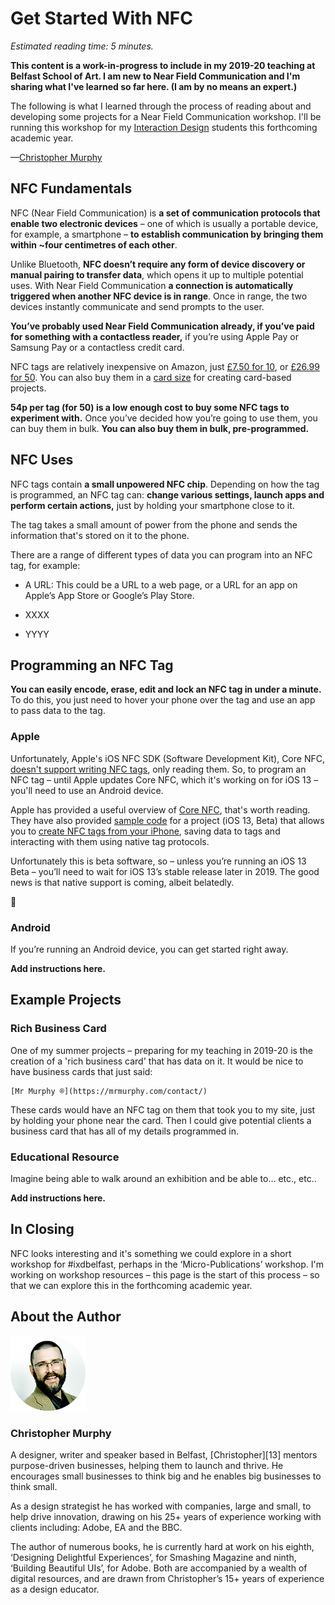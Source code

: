 Get Started With NFC
====================

*Estimated reading time: 5 minutes.*

**This content is a work-in-progress to include in my 2019-20 teaching at Belfast School of Art. I am new to Near Field Communication and I'm sharing what I've learned so far here. (I am by no means an expert.)**

The following is what I learned through the process of reading about and developing some projects for a Near Field Communication workshop. I'll be running this workshop for my [Interaction Design](https://www.ulster.ac.uk/courses/201920/interaction-design-15554) students this forthcoming academic year.

—[Christopher Murphy][00]



NFC Fundamentals
----------------

NFC (Near Field Communication) is **a set of communication protocols that enable two electronic devices** – one of which is usually a portable device, for example, a smartphone – **to establish communication by bringing them within ~four centimetres of each other**.

Unlike Bluetooth, **NFC doesn’t require any form of device discovery or manual pairing to transfer data**, which opens it up to multiple potential uses. With Near Field Communication **a connection is automatically triggered when another NFC device is in range**. Once in range, the two devices instantly communicate and send prompts to the user.

**You’ve probably used Near Field Communication already, if you’ve paid for something with a contactless reader,** if you’re using Apple Pay or Samsung Pay or a contactless credit card.

NFC tags are relatively inexpensive on Amazon, just [£7.50 for 10](https://amzn.to/2YcqAId), or [£26.99 for 50](https://amzn.to/2M6YU58). You can also buy them in a [card size](https://amzn.to/2K12MSM) for creating card-based projects.

**54p per tag (for 50) is a low enough cost to buy some NFC tags to experiment with.** Once you’ve decided how you’re going to use them, you can buy them in bulk. **You can also buy them in bulk, pre-programmed.**



NFC Uses
--------

NFC tags contain **a small unpowered NFC chip**. Depending on how the tag is programmed, an NFC tag can: **change various settings, launch apps and perform certain actions,** just by holding your smartphone close to it.

The tag takes a small amount of power from the phone and sends the information that's stored on it to the phone.

There are a range of different types of data you can program into an NFC tag, for example:

+ A URL: This could be a URL to a web page, or a URL for an app on Apple’s App Store or Google’s Play Store.

+ XXXX

+ YYYY 


Programming an NFC Tag
----------------------

**You can easily encode, erase, edit and lock an NFC tag in under a minute.** To do this, you just need to hover your phone over the tag and use an app to pass data to the tag.


### Apple

Unfortunately, Apple's iOS NFC SDK (Software Development Kit), Core NFC, [doesn't support writing NFC tags](https://help.gototags.com/article/writing-nfc-tags-ios/), only reading them. So, to program an NFC tag – until Apple updates Core NFC, which it's working on for iOS 13 – you'll need to use an Android device.

Apple has provided a useful overview of [Core NFC](https://developer.apple.com/documentation/corenfc), that's worth reading. They have also provided [sample code](https://docs-assets.developer.apple.com/published/9db0175572/CreatingNFCTagsFromYourIPhone.zip) for a project (iOS 13, Beta) that allows you to [create NFC tags from your iPhone](https://developer.apple.com/documentation/corenfc/creating_nfc_tags_from_your_iphone), saving data to tags and interacting with them using native tag protocols.

Unfortunately this is beta software, so – unless you’re running an iOS 13 Beta – you’ll need to wait for iOS 13’s stable release later in 2019. The good news is that native support is coming, albeit belatedly.

🎉


### Android

If you’re running an Android device, you can get started right away.

**Add instructions here.**



Example Projects
----------------

### Rich Business Card

One of my summer projects – preparing for my teaching in 2019-20 is the creation of a 'rich business card' that has data on it. It would be nice to have business cards that just said:

	[Mr Murphy ®](https://mrmurphy.com/contact/)

These cards would have an NFC tag on them that took you to my site, just by holding your phone near the card. Then I could give potential clients a business card that has all of my details programmed in.


### Educational Resource

Imagine being able to walk around an exhibition and be able to… etc., etc..

**Add instructions here.**



In Closing
----------

NFC looks interesting and it's something we could explore in a short workshop for #ixdbelfast, perhaps in the ‘Micro-Publications’ workshop. I'm working on workshop resources – this page is the start of this process – so that we can explore this in the forthcoming academic year.



About the Author
----------------

![Christopher Murphy](images/mr-murphy.png)

### Christopher Murphy

A designer, writer and speaker based in Belfast, [Christopher][13] mentors purpose-driven businesses, helping them to launch and thrive. He encourages small businesses to think big and he enables big businesses to think small.

As a design strategist he has worked with companies, large and small, to help drive innovation, drawing on his 25+ years of experience working with clients including: Adobe, EA and the BBC.

The author of numerous books, he is currently hard at work on his eighth, ‘Designing Delightful Experiences’, for Smashing Magazine and ninth, ‘Building Beautiful UIs’, for Adobe. Both are accompanied by a wealth of digital resources, and are drawn from Christopher’s 15+ years of experience as a design educator.


<!-- Links -->

[00]: https://github.com/fehler/miscellany/blob/master/get-started-with-nfc/get-started-with-nfc.md#about-the-author

<!--

trendblog have some useful information:

https://trendblog.net/creative-and-useful-ways-to-use-nfc-tags-with-your-smartphone/

https://trendblog.net/data-you-can-easily-program-on-nfc-tags/

https://trendblog.net/how-to-program-nfc-tags-with-your-android-device-video/

https://help.gototags.com/article/writing-nfc-tags-ios/

-->